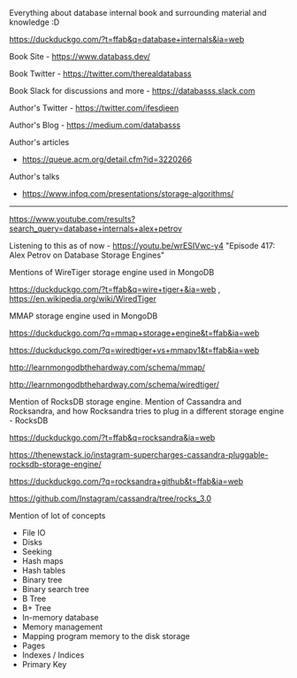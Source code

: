 
Everything about database internal book and surrounding material and knowledge :D

https://duckduckgo.com/?t=ffab&q=database+internals&ia=web

Book Site - https://www.databass.dev/

Book Twitter - https://twitter.com/therealdatabass

Book Slack for discussions and more - https://databasss.slack.com

Author's Twitter - https://twitter.com/ifesdjeen

Author's Blog - https://medium.com/databasss

Author's articles
- https://queue.acm.org/detail.cfm?id=3220266

Author's talks
- https://www.infoq.com/presentations/storage-algorithms/

---

https://www.youtube.com/results?search_query=database+internals+alex+petrov

Listening to this as of now - https://youtu.be/wrESIVwc-y4 "Episode 417: Alex Petrov on Database Storage Engines"

Mentions of WireTiger storage engine used in MongoDB

https://duckduckgo.com/?t=ffab&q=wire+tiger+&ia=web , https://en.wikipedia.org/wiki/WiredTiger

MMAP storage engine used in MongoDB

https://duckduckgo.com/?q=mmap+storage+engine&t=ffab&ia=web

https://duckduckgo.com/?q=wiredtiger+vs+mmapv1&t=ffab&ia=web

http://learnmongodbthehardway.com/schema/mmap/

http://learnmongodbthehardway.com/schema/wiredtiger/

Mention of RocksDB storage engine. Mention of Cassandra and Rocksandra, and how Rocksandra tries to plug in a different storage engine - RocksDB

https://duckduckgo.com/?t=ffab&q=rocksandra&ia=web

https://thenewstack.io/instagram-supercharges-cassandra-pluggable-rocksdb-storage-engine/

https://duckduckgo.com/?q=rocksandra+github&t=ffab&ia=web

https://github.com/Instagram/cassandra/tree/rocks_3.0

Mention of lot of concepts

- File IO
- Disks
- Seeking
- Hash maps
- Hash tables
- Binary tree
- Binary search tree
- B Tree
- B+ Tree
- In-memory database
- Memory management
- Mapping program memory to the disk storage
- Pages
- Indexes / Indices
- Primary Key



